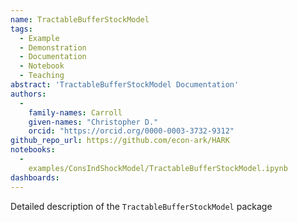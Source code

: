 ```yaml
---
name: TractableBufferStockModel
tags:
  - Example
  - Demonstration
  - Documentation
  - Notebook
  - Teaching
abstract: 'TractableBufferStockModel Documentation'
authors:
  -
    family-names: Carroll
    given-names: "Christopher D."
    orcid: "https://orcid.org/0000-0003-3732-9312"
github_repo_url: https://github.com/econ-ark/HARK
notebooks:
  - 
    examples/ConsIndShockModel/TractableBufferStockModel.ipynb
dashboards:
---
```


Detailed description of the `TractableBufferStockModel` package
